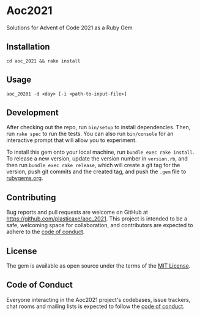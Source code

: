 # Aoc2021

Solutions for Advent of Code 2021 as a Ruby Gem

## Installation

```
cd aoc_2021 && rake install
```

## Usage

```
aoc_20201 -d <day> [-i <path-to-input-file>]
```

## Development

After checking out the repo, run `bin/setup` to install dependencies. Then, run `rake spec` to run the tests. You can also run `bin/console` for an interactive prompt that will allow you to experiment.

To install this gem onto your local machine, run `bundle exec rake install`. To release a new version, update the version number in `version.rb`, and then run `bundle exec rake release`, which will create a git tag for the version, push git commits and the created tag, and push the `.gem` file to [rubygems.org](https://rubygems.org).

## Contributing

Bug reports and pull requests are welcome on GitHub at https://github.com/plasticaxe/aoc_2021. This project is intended to be a safe, welcoming space for collaboration, and contributors are expected to adhere to the [code of conduct](https://github.com/plasticaxe/aoc_2021/blob/master/CODE_OF_CONDUCT.md).

## License

The gem is available as open source under the terms of the [MIT License](https://opensource.org/licenses/MIT).

## Code of Conduct

Everyone interacting in the Aoc2021 project's codebases, issue trackers, chat rooms and mailing lists is expected to follow the [code of conduct](https://github.com/[USERNAME]/aoc_2021/blob/master/CODE_OF_CONDUCT.md).
